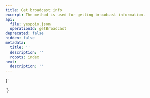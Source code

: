 ```yaml
---
title: Get broadcast info
excerpt: The method is used for getting broadcast information.
api:
  file: yespoio.json
  operationId: getBroadcast
deprecated: false
hidden: false
metadata:
  title: ''
  description: ''
  robots: index
next:
  description: ''
---
```

<HTMLBlock>{`
<style>
	.InputGroup-input:last-child {
  	 -webkit-text-security: disc !important;
	}
</style>
`}</HTMLBlock>
